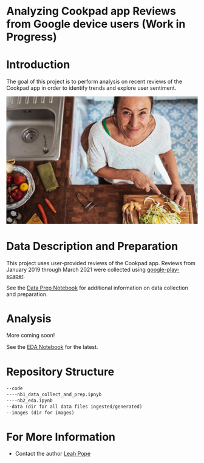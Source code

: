 # Analyzing Cookpad app Reviews from Google device users (Work in Progress)


# Introduction
The goal of this project is to perform analysis on recent reviews of the Cookpad app in order to identify trends and explore user sentiment.

![cook](./images/conscious-design-I4e1cY1I0FQ-unsplash.jpg)

# Data Description and Preparation
This project uses user-provided reviews of the Cookpad app. Reviews from January 2019 through March 2021 were collected using [google-play-scaper](). 

See the [Data Prep Notebook](./code/nb1_data_collect_and_prep.ipynb) for additional information on data collection and preparation. 


# Analysis
More coming soon!

See the [EDA Notebook](./code/nb2_eda.ipynb) for the latest.

<!--
My recommendations are for X Stakeholders.


### Recommendation 1
* Audience: ? Stakeholders
* TBD

### Recommendation 2
* Audience:? Stakeholders
* TBD

# Future Work
* 1 
* 2

-->


# Repository Structure
```
--code
----nb1_data_collect_and_prep.ipnyb 
----nb2_eda.ipynb
--data (dir for all data files ingested/generated)
--images (dir for images)
```


# For More Information
* Contact the author [Leah Pope](https://www.linkedin.com/in/leahspope/)